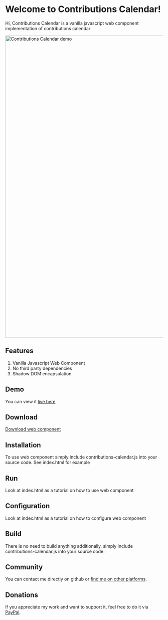 # Welcome to Contributions Calendar!

Hi, Contributions Calendar is a vanilla javascript web component implementation of contributions calendar

<img width="964" alt="Contributions Calendar demo" src="https://user-images.githubusercontent.com/1307140/176421355-d5eed898-e6e0-41b5-a8dd-fe48b7f2d819.png">


## Features
1. Vanilla Javascript Web Component
2. No third party dependencies
3. Shadow DOM encapsulation

## Demo
You can view it [live here](https://bohdaq.github.io/contributions-calendar/)

## Download
[Download web component](https://github.com/bohdaq/contributions-calendar/releases/download/0.0.1/contributions-calendar.zip)

## Installation
To use web component simply include contributions-calendar.js into your source code. See index.html for example

## Run
Look at index.html as a tutorial on how to use web component

## Configuration
Look at index.html as a tutorial on how to configure web component

## Build
There is no need to build anything additionally, simply include contributions-calendar.js into your source code.

## Community
You can contact me directly on github or [find me on other platforms](https://wlo.link/@bohdan_tsap).

## Donations
If you appreciate my work and want to support it, feel free to do it via [PayPal](https://www.paypal.com/donate/?hosted_button_id=7J69SYZWSP6HJ).


